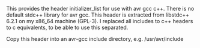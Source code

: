 This provides the header initializer_list for use with avr gcc c++. There is no
default stdc++ library for avr gcc. This header is extracted from
libstdc++ 6.2.1 on my x86_64 machine (GPL-3).
I replaced all includes to c++ headers to c equivalents, to be able
to use this separated.

Copy this header into an avr-gcc include directory, e.g. /usr/avr/include
